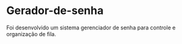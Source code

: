 # Gerador-de-senha

Foi desenvolvido um sistema gerenciador de senha para controle e organização de fila.

